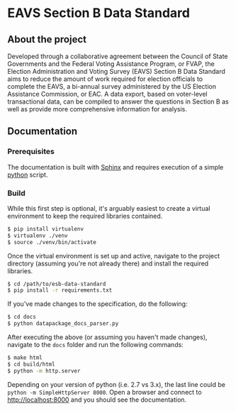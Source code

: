 # EAVS Section B Data Standard
## About the project
Developed through a collaborative agreement between the Council of State Governments and the Federal Voting Assistance Program, or FVAP, the Election Administration and Voting Survey (EAVS) Section B Data Standard aims to reduce the amount of work required for election officials to complete the EAVS, a bi-annual survey administered by the US Election Assistance Commission, or EAC. A data export, based on voter-level transactional data, can be compiled to answer the questions in Section B as well as provide more comprehensive information for analysis.

## Documentation
### Prerequisites
The documentation is built with [Sphinx](http://www.sphinx-doc.org/en/1.7/) and requires execution of a simple [python](https://www.python.org/) script.

### Build
While this first step is optional, it's arguably easiest to create a virtual environment to keep the required libraries contained.

```sh
$ pip install virtualenv
$ virtualenv ./venv
$ source ./venv/bin/activate
```

Once the virtual environment is set up and active, navigate to the project directory (assuming you're not already there) and install the required libraries.

```sh
$ cd /path/to/esb-data-standard
$ pip install -r requirements.txt
```

If you've made changes to the specification, do the following:

```sh
$ cd docs
$ python datapackage_docs_parser.py
```

After executing the above (or assuming you haven't made changes), navigate to the `docs` folder and run the following commands:

```sh
$ make html
$ cd build/html
$ python -m http.server
```

Depending on your version of python (i.e. 2.7 vs 3.x), the last line could be `python -m SimpleHttpServer 8000`. Open a browser and connect to [http://localhost:8000](http://localhost:8000) and you should see the documentation.
